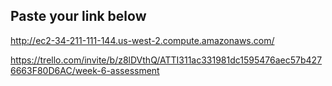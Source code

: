 ## Paste your link below
http://ec2-34-211-111-144.us-west-2.compute.amazonaws.com/


https://trello.com/invite/b/z8lDVthQ/ATTI311ac331981dc1595476aec57b4276663F80D6AC/week-6-assessment